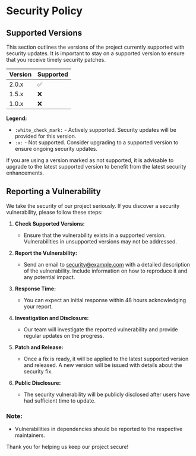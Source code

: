 # Security Policy

## Supported Versions

This section outlines the versions of the project currently supported with security updates. It is important to stay on a supported version to ensure that you receive timely security patches.

| Version | Supported          |
| ------- | ------------------ |
| 2.0.x   | :white_check_mark: |
| 1.5.x   | :x:                |
| 1.0.x   | :x:                |

**Legend:**
- `:white_check_mark:` - Actively supported. Security updates will be provided for this version.
- `:x:` - Not supported. Consider upgrading to a supported version to ensure ongoing security updates.

If you are using a version marked as not supported, it is advisable to upgrade to the latest supported version to benefit from the latest security enhancements.

## Reporting a Vulnerability

We take the security of our project seriously. If you discover a security vulnerability, please follow these steps:

1. **Check Supported Versions:**
   - Ensure that the vulnerability exists in a supported version. Vulnerabilities in unsupported versions may not be addressed.

2. **Report the Vulnerability:**
   - Send an email to [security@example.com](mailto:security@example.com) with a detailed description of the vulnerability. Include information on how to reproduce it and any potential impact.

3. **Response Time:**
   - You can expect an initial response within 48 hours acknowledging your report.

4. **Investigation and Disclosure:**
   - Our team will investigate the reported vulnerability and provide regular updates on the progress.

5. **Patch and Release:**
   - Once a fix is ready, it will be applied to the latest supported version and released. A new version will be issued with details about the security fix.

6. **Public Disclosure:**
   - The security vulnerability will be publicly disclosed after users have had sufficient time to update.

### Note:

- Vulnerabilities in dependencies should be reported to the respective maintainers.

Thank you for helping us keep our project secure!

